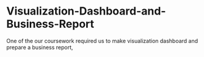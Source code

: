 # Visualization-Dashboard-and-Business-Report
One of the our coursework required us to make visualization dashboard and prepare a business report,
